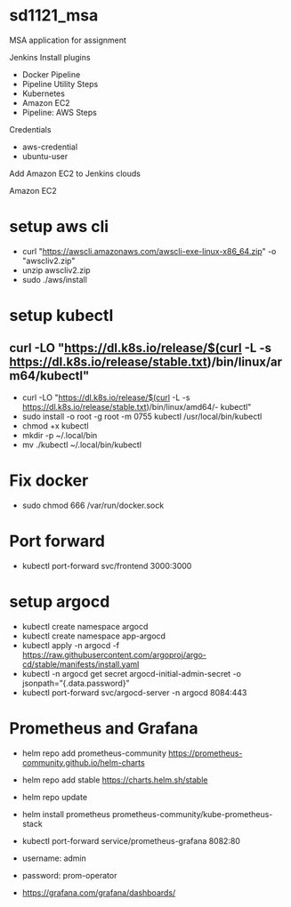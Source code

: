 # sd1121_msa

MSA application for assignment

Jenkins
Install plugins

- Docker Pipeline
- Pipeline Utility Steps
- Kubernetes
- Amazon EC2
- Pipeline: AWS Steps

Credentials

- aws-credential
- ubuntu-user

Add Amazon EC2 to Jenkins clouds

Amazon EC2

# setup aws cli

- curl "https://awscli.amazonaws.com/awscli-exe-linux-x86_64.zip" -o "awscliv2.zip"
- unzip awscliv2.zip
- sudo ./aws/install

# setup kubectl

## curl -LO "https://dl.k8s.io/release/$(curl -L -s https://dl.k8s.io/release/stable.txt)/bin/linux/arm64/kubectl"

- curl -LO "https://dl.k8s.io/release/$(curl -L -s https://dl.k8s.io/release/stable.txt)/bin/linux/amd64/- kubectl"
- sudo install -o root -g root -m 0755 kubectl /usr/local/bin/kubectl
- chmod +x kubectl
- mkdir -p ~/.local/bin
- mv ./kubectl ~/.local/bin/kubectl

# Fix docker

- sudo chmod 666 /var/run/docker.sock

# Port forward

- kubectl port-forward svc/frontend 3000:3000

# setup argocd

- kubectl create namespace argocd
- kubectl create namespace app-argocd
- kubectl apply -n argocd -f https://raw.githubusercontent.com/argoproj/argo-cd/stable/manifests/install.yaml
- kubectl -n argocd get secret argocd-initial-admin-secret -o jsonpath=”{.data.password}”
- kubectl port-forward svc/argocd-server -n argocd 8084:443

# Prometheus and Grafana

- helm repo add prometheus-community https://prometheus-community.github.io/helm-charts
- helm repo add stable https://charts.helm.sh/stable
- helm repo update
- helm install prometheus prometheus-community/kube-prometheus-stack
- kubectl port-forward service/prometheus-grafana 8082:80

- username: admin
- password: prom-operator
- https://grafana.com/grafana/dashboards/
